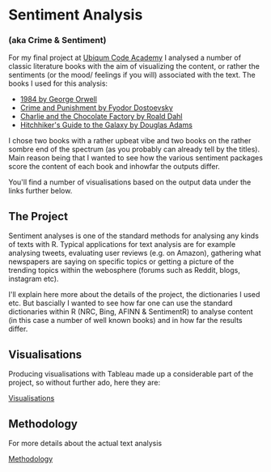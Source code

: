 # Sentiment Analysis 
### (aka Crime & Sentiment)

For my final project at [Ubiqum Code Academy](https://www.ubiqum.com/courses/data-analyst-big-data-berlin/) I analysed a number of classic literature books with the aim of visualizing the content, or rather the sentiments (or the mood/ feelings if you will) associated with the text. The books I used for this analysis:

- [1984 by George Orwell](https://en.wikipedia.org/wiki/Nineteen_Eighty-Four)
- [Crime and Punishment by Fyodor Dostoevsky](https://en.wikipedia.org/wiki/Crime_and_Punishment)
- [Charlie and the Chocolate Factory by Roald Dahl](https://en.wikipedia.org/wiki/Charlie_and_the_Chocolate_Factory)
- [Hitchhiker's Guide to the Galaxy by Douglas Adams](https://en.wikipedia.org/wiki/The_Hitchhiker%27s_Guide_to_the_Galaxy)

I chose two books with a rather upbeat vibe and two books on the rather sombre end of the spectrum (as you probably can already tell by the titles). Main reason being that I wanted to see how the various sentiment packages score the content of each book and inhowfar the outputs differ.

You'll find a number of visualisations based on the output data under the links further below.

## The Project

Sentiment analyses is one of the standard methods for analysing any kinds of texts with R. Typical applications for text analysis are for example analysing tweets, evaluating user reviews (e.g. on Amazon), gathering what newspapers are saying on specific topics or getting a picture of the trending topics within the webosphere (forums such as Reddit, blogs, instagram etc).

I'll explain here more about the details of the project, the dictionaries I used etc. But bascially I wanted to see how far one can use the standard dictionaries within R (NRC, Bing, AFINN & SentimentR) to analyse content (in this case a number of well known books) and in how far the results differ.

## Visualisations

Producing visualisations with Tableau made up a considerable part of the project, so without further ado, here they are:

[Visualisations](sentiments_multiple.html)

## Methodology

For more details about the actual text analysis

[Methodology](methodology.md)
